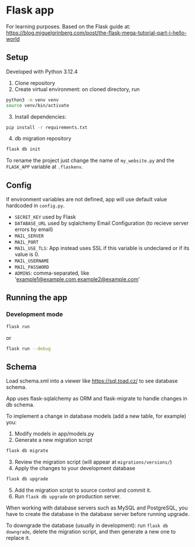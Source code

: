# Flask app
For learning purposes. Based on the Flask guide at: https://blog.miguelgrinberg.com/post/the-flask-mega-tutorial-part-i-hello-world

## Setup
Developed with Python 3.12.4
1. Clone repository
2. Create virtual environment: on cloned directory, run
```bash
python3 -m venv venv
source venv/bin/activate
```
3. Install dependencies:
```bash
pip install -r requirements.txt
```
4. db migration repository
```bash
flask db init
```

To rename the project just change the name of `my_website.py` and the `FLASK_APP` variable at `.flaskenv`.

## Config
If environment variables are not defined, app will use default value hardcoded in `config.py`.
- `SECRET_KEY` used by Flask
- `DATABASE_URL` used by sqlalchemy
Email Configuration (to recieve server errors by email)
- `MAIL_SERVER`
- `MAIL_PORT`
- `MAIL_USE_TLS`: App instead uses SSL if this variable is undeclared or if its value is 0.
- `MAIL_USERNAME`
- `MAIL_PASSWORD`
- `ADMINS`: comma-separated, like 'example1@example.com,example2@example.com'

## Running the app
### Development mode
```bash
flask run
```
or 
```bash
flask run --debug
```

## Schema
Load schema.xml into a viewer like https://sql.toad.cz/ to see database schema.

App uses flask-sqlalchemy as ORM and flask-migrate to handle changes in db schema.

To implement a change in database models (add a new table, for example) you:
1. Modify models in app/models.py
2. Generate a new migration script
```bash
flask db migrate
```
3. Review the migration script (will appear at `migrations/versions/`)
4. Apply the changes to your development database
```bash
flask db upgrade
```
5. Add the migration script to source control and commit it.
6. Run `flask db upgrade` on production server.

When working with database servers such as MySQL and PostgreSQL, you have to create the database in the database server before running upgrade.

To downgrade the database (usually in development): run `flask db downgrade`, delete the migration script, and then generate a new one to replace it.